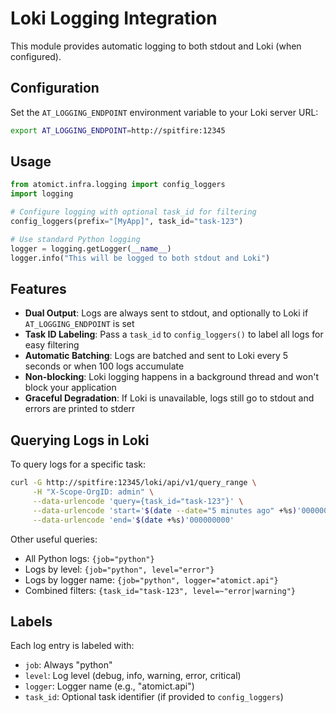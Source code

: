 # Loki Logging Integration

This module provides automatic logging to both stdout and Loki (when configured).

## Configuration

Set the `AT_LOGGING_ENDPOINT` environment variable to your Loki server URL:

```bash
export AT_LOGGING_ENDPOINT=http://spitfire:12345
```

## Usage

```python
from atomict.infra.logging import config_loggers
import logging

# Configure logging with optional task_id for filtering
config_loggers(prefix="[MyApp]", task_id="task-123")

# Use standard Python logging
logger = logging.getLogger(__name__)
logger.info("This will be logged to both stdout and Loki")
```

## Features

- **Dual Output**: Logs are always sent to stdout, and optionally to Loki if `AT_LOGGING_ENDPOINT` is set
- **Task ID Labeling**: Pass a `task_id` to `config_loggers()` to label all logs for easy filtering
- **Automatic Batching**: Logs are batched and sent to Loki every 5 seconds or when 100 logs accumulate
- **Non-blocking**: Loki logging happens in a background thread and won't block your application
- **Graceful Degradation**: If Loki is unavailable, logs still go to stdout and errors are printed to stderr

## Querying Logs in Loki

To query logs for a specific task:

```bash
curl -G http://spitfire:12345/loki/api/v1/query_range \
     -H "X-Scope-OrgID: admin" \
     --data-urlencode 'query={task_id="task-123"}' \
     --data-urlencode 'start='$(date --date="5 minutes ago" +%s)'000000000' \
     --data-urlencode 'end='$(date +%s)'000000000'
```

Other useful queries:
- All Python logs: `{job="python"}`
- Logs by level: `{job="python", level="error"}`
- Logs by logger name: `{job="python", logger="atomict.api"}`
- Combined filters: `{task_id="task-123", level=~"error|warning"}`

## Labels

Each log entry is labeled with:
- `job`: Always "python"
- `level`: Log level (debug, info, warning, error, critical)
- `logger`: Logger name (e.g., "atomict.api")
- `task_id`: Optional task identifier (if provided to `config_loggers`) 